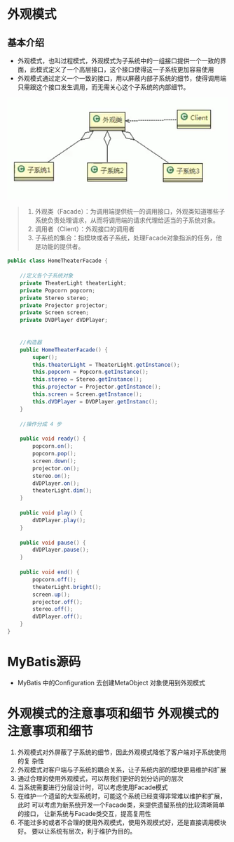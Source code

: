 # 外观模式

## 基本介绍

- 外观模式，也叫过程模式，外观模式为子系统中的一组接口提供一个一致的界面，此模式定义了一个高层接口，这个接口使得这一子系统更加容易使用
- 外观模式通过定义一个一致的接口，用以屏蔽内部子系统的细节，使得调用端只需跟这个接口发生调用，而无需关心这个子系统的内部细节。

![image-20250314184002049](./assets/image-20250314184002049.png)

> 1. 外观类（Facade）：为调用端提供统一的调用接口，外观类知道哪些子系统负责处理请求，从而将调用端的请求代理给适当的子系统对象。
> 2. 调用者（Client）：外观接口的调用者
> 3. 子系统的集合：指模块或者子系统，处理Facade对象指派的任务，他是功能的提供者。

```java
public class HomeTheaterFacade {
	
	//定义各个子系统对象
	private TheaterLight theaterLight;
	private Popcorn popcorn;
	private Stereo stereo;
	private Projector projector;
	private Screen screen;
	private DVDPlayer dVDPlayer;
	
	
	//构造器
	public HomeTheaterFacade() {
		super();
		this.theaterLight = TheaterLight.getInstance();
		this.popcorn = Popcorn.getInstance();
		this.stereo = Stereo.getInstance();
		this.projector = Projector.getInstance();
		this.screen = Screen.getInstance();
		this.dVDPlayer = DVDPlayer.getInstanc();
	}

	//操作分成 4 步
	
	public void ready() {
		popcorn.on();
		popcorn.pop();
		screen.down();
		projector.on();
		stereo.on();
		dVDPlayer.on();
		theaterLight.dim();
	}
	
	public void play() {
		dVDPlayer.play();
	}
	
	public void pause() {
		dVDPlayer.pause();
	}
	
	public void end() {
		popcorn.off();
		theaterLight.bright();
		screen.up();
		projector.off();
		stereo.off();
		dVDPlayer.off();
	}
}

```

# MyBatis源码

- MyBatis 中的Configuration 去创建MetaObject 对象使用到外观模式

# 外观模式的注意事项和细节 外观模式的注意事项和细节 

1. 外观模式对外屏蔽了子系统的细节，因此外观模式降低了客户端对子系统使用的复 杂性 
2. 外观模式对客户端与子系统的耦合关系，让子系统内部的模块更易维护和扩展 
3. 通过合理的使用外观模式，可以帮我们更好的划分访问的层次 
4. 当系统需要进行分层设计时，可以考虑使用Facade模式 
5.  在维护一个遗留的大型系统时，可能这个系统已经变得非常难以维护和扩展，此时 可以考虑为新系统开发一个Facade类，来提供遗留系统的比较清晰简单的接口， 让新系统与Facade类交互，提高复用性 
6. 不能过多的或者不合理的使用外观模式，使用外观模式好，还是直接调用模块好。 要以让系统有层次，利于维护为目的。